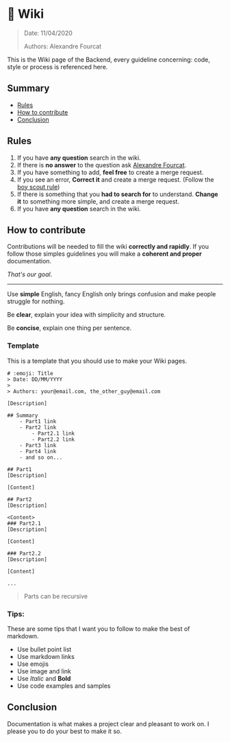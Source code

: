 # :book: Wiki
> Date: 11/04/2020
>
> Authors: Alexandre Fourcat

This is the Wiki page of the Backend, every guideline concerning: code, style or process is referenced here.

## Summary

- [Rules](#Rules)
- [How to contribute](#How-to-contribute)
- [Conclusion](#Conclusion)

## Rules

1) If you have **any question** search in the wiki.
2) If there is **no answer** to the question ask [Alexandre Fourcat](mailto:afourcat@gmail.com).
3) If you have something to add, **feel free** to create a merge request.
4) If you see an error, **Correct it** and create a merge request. (Follow the [boy scout rule](https://deviq.com/boy-scout-rule/))
5) If there is something that you **had to search for** to understand. **Change it** to something more simple, and create a merge request.
5) If you have **any question** search in the wiki.

## How to contribute

Contributions will be needed to fill the wiki **correctly and rapidly**.
If you follow those simples guidelines you will make a **coherent and proper** documentation.

*That's our goal*.

---

Use **simple** English, fancy English only brings confusion and make people struggle for nothing.

Be **clear**, explain your idea with simplicity and structure.

Be **concise**, explain one thing per sentence.

### Template

This is a template that you should use to make your Wiki pages.

```
# :emoji: Title
> Date: DD/MM/YYYY
> 
> Authors: your@email.com, the_other_guy@email.com

[Description]

## Summary
    - Part1 link
    - Part2 link
        - Part2.1 link
        - Part2.2 link
    - Part3 link
    - Part4 link
    - and so on...

## Part1
[Description]

[Content]

## Part2
[Description]

<Content>
### Part2.1
[Description]

[Content]

### Part2.2
[Description]

[Content]

...
```

> Parts can be recursive

### Tips:

These are some tips that I want you to follow to make the best of markdown.

- Use bullet point list
- Use markdown links
- Use emojis
- Use image and link
- Use *Italic* and **Bold**
- Use code examples and samples

## Conclusion

Documentation is what makes a project clear and pleasant to work on. I please you to do your best to make it so.
